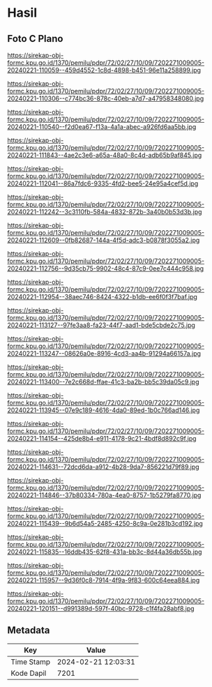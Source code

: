 # Hasil

## Foto C Plano

https://sirekap-obj-formc.kpu.go.id/1370/pemilu/pdpr/72/02/27/10/09/7202271009005-20240221-110059--459d4552-1c8d-4898-b451-96e11a258899.jpg

https://sirekap-obj-formc.kpu.go.id/1370/pemilu/pdpr/72/02/27/10/09/7202271009005-20240221-110306--c774bc36-878c-40eb-a7d7-a47958348080.jpg

https://sirekap-obj-formc.kpu.go.id/1370/pemilu/pdpr/72/02/27/10/09/7202271009005-20240221-110540--f2d0ea67-f13a-4a1a-abec-a926fd6aa5bb.jpg

https://sirekap-obj-formc.kpu.go.id/1370/pemilu/pdpr/72/02/27/10/09/7202271009005-20240221-111843--4ae2c3e6-a65a-48a0-8c4d-adb65b9af845.jpg

https://sirekap-obj-formc.kpu.go.id/1370/pemilu/pdpr/72/02/27/10/09/7202271009005-20240221-112041--86a7fdc6-9335-4fd2-bee5-24e95a4cef5d.jpg

https://sirekap-obj-formc.kpu.go.id/1370/pemilu/pdpr/72/02/27/10/09/7202271009005-20240221-112242--3c3110fb-584a-4832-872b-3a40b0b53d3b.jpg

https://sirekap-obj-formc.kpu.go.id/1370/pemilu/pdpr/72/02/27/10/09/7202271009005-20240221-112609--0fb82687-144a-4f5d-adc3-b0878f3055a2.jpg

https://sirekap-obj-formc.kpu.go.id/1370/pemilu/pdpr/72/02/27/10/09/7202271009005-20240221-112756--9d35cb75-9902-48c4-87c9-0ee7c444c958.jpg

https://sirekap-obj-formc.kpu.go.id/1370/pemilu/pdpr/72/02/27/10/09/7202271009005-20240221-112954--38aec746-8424-4322-b1db-ee6f0f3f7baf.jpg

https://sirekap-obj-formc.kpu.go.id/1370/pemilu/pdpr/72/02/27/10/09/7202271009005-20240221-113127--97fe3aa8-fa23-44f7-aad1-bde5cbde2c75.jpg

https://sirekap-obj-formc.kpu.go.id/1370/pemilu/pdpr/72/02/27/10/09/7202271009005-20240221-113247--08626a0e-8916-4cd3-aa4b-91294a66157a.jpg

https://sirekap-obj-formc.kpu.go.id/1370/pemilu/pdpr/72/02/27/10/09/7202271009005-20240221-113400--7e2c668d-ffae-41c3-ba2b-bb5c39da05c9.jpg

https://sirekap-obj-formc.kpu.go.id/1370/pemilu/pdpr/72/02/27/10/09/7202271009005-20240221-113945--07e9c189-4616-4da0-89ed-1b0c766ad146.jpg

https://sirekap-obj-formc.kpu.go.id/1370/pemilu/pdpr/72/02/27/10/09/7202271009005-20240221-114154--425de8b4-e911-4178-9c21-4bdf8d892c9f.jpg

https://sirekap-obj-formc.kpu.go.id/1370/pemilu/pdpr/72/02/27/10/09/7202271009005-20240221-114631--72dcd6da-a912-4b28-9da7-856221d79f89.jpg

https://sirekap-obj-formc.kpu.go.id/1370/pemilu/pdpr/72/02/27/10/09/7202271009005-20240221-114846--37b80334-780a-4ea0-8757-1b5279fa8770.jpg

https://sirekap-obj-formc.kpu.go.id/1370/pemilu/pdpr/72/02/27/10/09/7202271009005-20240221-115439--9b6d54a5-2485-4250-8c9a-0e281b3cd192.jpg

https://sirekap-obj-formc.kpu.go.id/1370/pemilu/pdpr/72/02/27/10/09/7202271009005-20240221-115835--16ddb435-62f8-431a-bb3c-8d44a36db55b.jpg

https://sirekap-obj-formc.kpu.go.id/1370/pemilu/pdpr/72/02/27/10/09/7202271009005-20240221-115957--9d36f0c8-7914-4f9a-9f83-600c64eea884.jpg

https://sirekap-obj-formc.kpu.go.id/1370/pemilu/pdpr/72/02/27/10/09/7202271009005-20240221-120151--d991389d-597f-40bc-9728-c1f4fa28abf8.jpg


## Metadata

| Key        | Value               |
| ---------- | ------------------- |
| Time Stamp | 2024-02-21 12:03:31 |
| Kode Dapil | 7201                |



